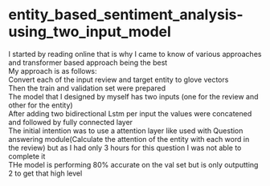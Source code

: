 # entity_based_sentiment_analysis-using_two_input_model


I started by reading online that is why I came to know of various approaches and transformer based approach being the best<br>
My approach is as follows:<br>
Convert each of the input review and target entity to glove vectors<br>
Then the train and validation set were prepared<br>
The model that I designed by myself has two inputs (one for the review and other for the entity)<br>
After adding two bidirectional Lstm per input the values were concatened and followed by fully connected layer<br>
The initial intention was to use a attention layer like used with Question answering module(Calculate the attention of the entity with each word in the review)  but as I had only 3 hours for this question I was not able to complete it<br>
THe model is performing 80% accurate on the val set but is only outputting 2 to get that high level
